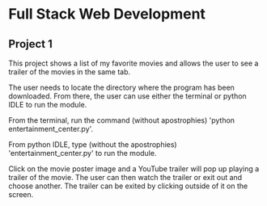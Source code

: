 # Full Stack Web Development

## Project 1

This project shows a list of my favorite movies and allows the user to see a trailer of the movies in the same tab. 

The user needs to locate the directory where the program has been downloaded. From there, the user can use either the terminal or python IDLE to run the module.

From the terminal, run the command (without apostrophies) 'python entertainment_center.py'.

From python IDLE, type (without the apostrophies) 'entertainment_center.py' to run the module.

Click on the movie poster image and a YouTube trailer will pop up playing a trailer of the movie. The user can then watch the trailer or exit out and choose another. The trailer can be exited by clicking outside of it on the screen.